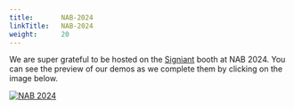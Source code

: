 ```yaml
---
title:       NAB-2024
linkTitle:   NAB-2024
weight:      20
---
```


<div class="ui center aligned  segment">

We are super grateful to be hosted on the [Signiant] booth at NAB 2024. You can
see the preview of our demos as we complete them by clicking on the image
below.

<a href="/app/demos/">
   <img class="ui centered large bordered rounded image" src="/img/event/nab2024-launcher.png" alt="NAB 2024"/>
   </a>
</div>

[Signiant]: https://nab24.mapyourshow.com/8_0/floorplan/?st=keyword&sv=w1931&hallID=W&selectedBooth=W1931
